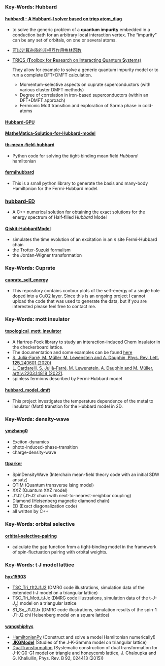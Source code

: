 ### Key-Words: Hubbard

#### [hubbardI - A Hubbard-I solver based on triqs atom_diag](https://github.com/TRIQS/hubbardI)

* to solve the generic problem of a **quantum impurity** embedded in a conduction bath for an arbitrary local interaction vertex. The “impurity” can be any set of orbitals, on one or several atoms. 

* [可以计算杂质的非相互作用格林函数](https://triqs.github.io/cthyb/latest/index.html)

* [TRIQS (**T**oolbox for **R**esearch on **I**nteracting **Q**uantum **S**ystems)](https://triqs.github.io/triqs/latest/) 

  They allow for example to solve a generic quantum impurity model or to run a complete DFT+DMFT calculation.

  - Momentum-selective aspects on cuprate superconductors (with various cluster DMFT methods)
  - Degree of correlation in iron-based superconductors (within an DFT+DMFT approach)
  - Fermionic Mott transition and exploration of Sarma phase in cold-atoms



#### **[Hubbard-GPU](https://github.com/wpoely86/Hubbard-GPU)**



#### [MatheMatica-Solution-for-Hubbard-model](https://github.com/JYNi16/MatheMatica-Solution-for-Hubbard-model)



#### [tb-mean-field-hubbard](https://github.com/eimrek/tb-mean-field-hubbard)

* Python code for solving the tight-binding mean field *Hubbard* hamiltonian

#### **[fermihubbard](https://github.com/georglind/fermihubbard)**

* This is a small python library to generate the basis and many-body Hamiltonian for the Fermi-Hubbard model. 

### [hubbard-ED](https://github.com/bineet-dash/hubbard-ED)

* A C++ numerical solution for obtaining the exact solutions for the energy spectrum of Half-filled *Hubbard* Model

#### [Qiskit-HubbardModel](https://github.com/kaelynj/Qiskit-HubbardModel)

* simulates the time evolution of an excitation in an *n* site Fermi-Hubbard chain
* the Trotter-Suzuki formalism
* the Jordan-Wigner transformation

### Key-Words: Cuprate

#### [cuprate_self_energy](https://github.com/mirko-m/cuprate_self_energy)

* This repository contains contour plots of the self-energy of a single hole doped into a CuO2 layer. Since this is an ongoing project I cannot upload the code that was used to generate the data, but if you are interested please feel free to contact me.



### Key-Words: mott insulator 

#### **[topological_mott_insulator](https://github.com/SergiJulia94/topological_mott_insulator)**

* A Hartree-Fock library to study an interaction-induced Chern Insulator in the checkerboard lattice.
* The documentation and some examples can be found [here](https://sergijulia94.github.io/topological_mott_insulator/)
* [S. Julià-Farré, M. Müller, M. Lewenstein and A. Dauphin, Phys. Rev. Lett. **125**,240601 (2020)](https://doi.org/10.1103/PhysRevLett.125.240601)
* [L. Cardarelli, S. Julià-Farré, M. Lewenstein, A. Dauphin and M. Müller, arXiv:2203.14818 (2022)](http://arxiv.org/abs/2203.14818).
* spinless fermions described by Fermi-Hubbard model

#### **[hubbard_model_dmft](https://github.com/oabdurazakov/hubbard_model_dmft)**

* This project investigates the temperature dependence of the metal to insulator (Mott) transtion for the Hubbard model in 2D.



### Key-Words: density-wave

#### [ymzhang0](https://github.com/ymzhang0)

* Exciton-dynamics
* photo-induced-phase-transition
* charge-density-wave

#### [ttparker](https://github.com/ttparker)

* SpinDensityWave (Interchain mean-field theory code with an initial SDW ansatz)
* QTIM (Quantum transverse Ising model)
* XXZ (Quantum XXZ model)
* J1J2 (J1-J2 chain with next-to-nearest-neighbor coupling)
* Diamond (Heisenberg magnetic diamond chain)
* ED (Exact diagonalization code)
* all written by C++



### Key-Words: orbital selective

#### **[orbital-selective-pairing](https://github.com/cznull/orbital-selective-pairing)**

* calculate the gap function from a tight-binding model in the framework of spin-fluctuation pairing with orbital weights.



### Key-Words: t J model lattice

#### [hyx15903](https://github.com/hyx15903)

* [TSC_Tri_t1t2J1J2](https://github.com/hyx15903/TSC_Tri_t1t2J1J2) (DMRG code illustrations, simulation data of the extended t-J model on a triangular lattice)
* TSC_Tri_Mott_tJJx (DMRG code illustrations, simulation data of the t-J-$J_{\chi}$) model on a triangular lattice
* S1_Sq_J1J2Jx (DMRG code illustrations, simulation results of the spin-1 J1-J2 chi Heisenberg model on a square lattice)

#### [wangshiphys](https://github.com/wangshiphys)

* [HamiltonianPy](https://github.com/wangshiphys/HamiltonianPy) (Construct and solve a model Hamiltonian numerically!)
* **[JKGModel](https://github.com/wangshiphys/JKGModel)** (Studies of the J-K-Gamma model on triangular lattice)
* [DualTransformation](https://github.com/wangshiphys/DualTransformation) (Systematic construction of dual transformation for J-K-G0-G1 model on triangle and honeycomb lattice,  J. Chaloupka and G. Khaliullin, Phys. Rev. B 92, 024413 (2015))





































 